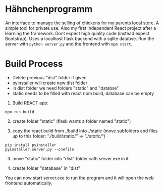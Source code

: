 # Hähnchenprogramm

An interface to manage the selling of chickens for my parents local store. A simple tool for private use. Also my first independent React project after a learning the framework. Dont expect high quality code (instead expect Bootstrap). Uses a localhost flask backend with a sqlite databse. Run the server with `python server.py` and the frontend with `npm start`.

# Build Process

- Delete previous "dist" folder if given
- pyinstaller will create new dist folder
- in dist folder we need folders "static" and "databse"
- static needs to be filled with react npm build, database can be empty

1. Build REACT app:
```
npm run build
``` 

2. create folder "static" (flask wants a folder named "static")

2. copy the react build from ./build into ./static (move subfolders and files up to this folder: "./build/static/*" -> "./static/*")

```
pip install pyinstaller
pyinstaller server.py --onefile
```

3. move "static" folder into "dist" folder with server.exe in it
 
4. create folder "database" in "dist"

You can now start server.exe to run the program and it will open the web frontend automatically.